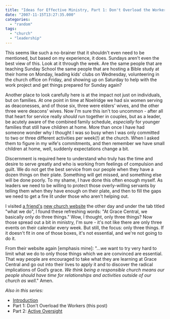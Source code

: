```yaml
---
title: "Ideas for Effective Ministry, Part 1: Don't Overload the Workers"
date: "2007-11-15T13:27:35.000"
categories: 
  - "random"
tags: 
  - "church"
  - "leadership"
---
```


This seems like such a no-brainer that it shouldn't even need to be mentioned, but based on my experience, it does. Sundays aren't even the best view of this. Look at it through the week. Are the same people that are teaching Sunday School the same people that are hosting a Bible study at their home on Monday, leading kids' clubs on Wednesday, volunteering in the church office on Friday, and showing up on Saturday to help with the work project and get things prepared for Sunday again?

Another place to look carefully here is at the impact not just on individuals, but on families. At one point in time at Noelridge we had six women serving as deaconesses, and of those six, three were elders' wives, and the other three were deacons' wives. Now I'm sure this isn't too uncommon - after all that heart for service really _should_ run together in couples, but as a leader, be acutely aware of the combined family schedule, _especially_ for younger families that still have children at home. More than once I have had someone wonder why I thought I was so busy when I was only committed to two or three different activities per week(!) at the church. When I asked them to figure in my wife's commitments, and then remember we have small children at home, well, suddenly expectations change a bit.

Discernment is required here to understand who truly has the time and desire to serve greatly and who is working from feelings of compulsion and guilt. We do not get the best service from our people when they have a dozen things on their plate. Something will get missed, and something else will be done poorly. To my shame, I have done this often enough myself. As leaders we need to be willing to protect those overly-willing servants by telling them when they have enough on their plate, and then to fill the gaps we need to get a fire lit under those who aren't helping out.

I visited [a friend's](http://raewhitlock.com) [new church website](http://gracecentral.org) the other day and under the tab titled "what we do", I found these refreshing words: "At Grace Central, we basically only do three things." Wow, I thought, only three things? Now those spread out a bit in ministry, I'm sure - it's not like there are only three events on their calendar every week. But still, the focus: only three things. If it doesn't fit in one of those boxes, it's not essential, and we're not going to do it.

From their website again \[emphasis mine\]: "...we want to try very hard to limit what we do to only those things which we are convinced are essential. That way people are encouraged to take what they are learning at Grace Central and go out into their lives to apply it and to discover the radical implications of God’s grace. _We think being a responsible church means our people should have time for relationships and activities outside of our church as well_." Amen.

_Also in this series:_

- [Introduction](http://www.chrishubbs.com/2007/11/14/ideas-for-effective-ministry-introduction/)
- Part 1: Don't Overload the Workers (this post)
- Part 2: [Active Oversight](http://www.chrishubbs.com/2007/11/16/ideas-for-effective-ministry-part-2-active-oversight/)
